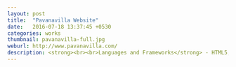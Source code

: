 ```yaml
---
layout: post
title:  "Pavanavilla Website"
date:   2016-07-18 13:37:45 +0530
categories: works
thumbnail: pavanavilla-full.jpg
weburl: http://www.pavanavilla.com/
description: <strong><br><br>Languages and Frameworks</strong> - HTML5, CSS3, JQUERY, BOOTSTRAP.<br><br><strong>Tools Used</strong> - WORDPRESS:CMS, PHOTOSHOP, ILLUSTRATOR, SUBLIME TEXT.
---
```

